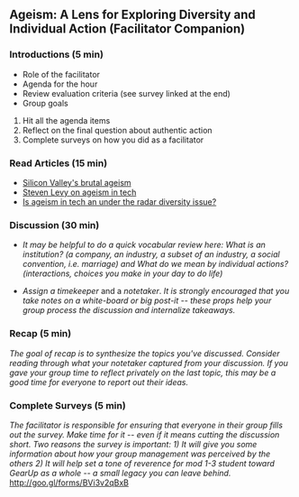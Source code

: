 ## Ageism: A Lens for Exploring Diversity and Individual Action (Facilitator Companion)

### Introductions (5 min)
* Role of the facilitator
* Agenda for the hour
* Review evaluation criteria (see survey linked at the end)
* Group goals  
1. Hit all the agenda items  
2. Reflect on the final question about authentic action 
3. Complete surveys on how you did as a facilitator

### Read Articles (15 min)
  * [Silicon Valley's brutal ageism](https://newrepublic.com/article/117088/silicons-valleys-brutal-ageism)
  * [Steven Levy on ageism in tech](https://medium.com/backchannel/how-can-we-achieve-age-diversity-in-silicon-valley-11a847cb37b7#.68wfpepu4)
  * [Is ageism in tech an under the radar diversity issue?](http://www.fastcompany.com/3054204/the-future-of-work/is-ageism-in-tech-an-under-the-radar-diversity-issue) 

### Discussion (30 min)
* _It may be helpful to do a quick_ *vocabular review* _here: What is an institution? (a company, an industry, a subset of an industry, a social convention, i.e. marriage) and What do we mean by individual actions? (interactions, choices you make in your day to do life)_  

* *Assign a timekeeper* and a *notetaker*. _It is_ *strongly* _encouraged that you take notes on a white-board or big post-it -- these props help your group process the discussion and internalize takeaways._  

### Recap (5 min)
_The goal of recap is to synthesize the topics you've discussed. Consider reading through what your notetaker captured from your discussion. If you gave your group time to reflect privately on the last topic, this may be a good time for everyone to report out their ideas._

### Complete Surveys (5 min)
_The facilitator is responsible for ensuring that everyone in their group fills out the survey. Make time for it -- even if it means cutting the discussion short. Two reasons the survey is important:_
_1) It will give you some information about how your group management was perceived by the others_
_2) It will help set a tone of reverence for mod 1-3 student toward GearUp as a whole -- a small legacy you can leave behind._  
http://goo.gl/forms/BVi3v2qBxB
